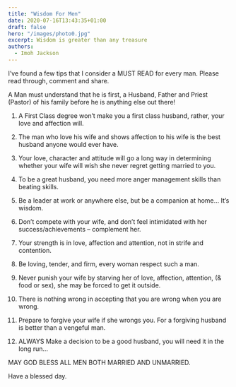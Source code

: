 ```yaml
---
title: "Wisdom For Men"
date: 2020-07-16T13:43:35+01:00
draft: false
hero: "/images/photo0.jpg"
excerpt: Wisdom is greater than any treasure
authors:
  - Imoh Jackson
---
```


I’ve found a few tips that I consider a MUST READ for every man. Please read through, comment and share.

A Man must understand that he is first, a Husband, Father and Priest (Pastor) of his family before he is anything else out there!

1. A First Class degree won’t make you a first class husband, rather, your love and affection will.

2. The man who love his wife and shows affection to his wife is the best husband anyone would ever have.

3. Your love, character and attitude will go a long way in determining whether your wife will wish she never regret getting married to you.

4. To be a great husband, you need more anger management skills than beating skills.

5. Be a leader at work or anywhere else, but be a companion at home… It’s wisdom.

6. Don’t compete with your wife, and don’t feel intimidated with her success/achievements – complement her.

7. Your strength is in love, affection and attention, not in strife and contention.

8. Be loving, tender, and firm, every woman respect such a man.

9. Never punish your wife by starving her of love, affection, attention, (& food or sex), she may be forced to get it outside.

10. There is nothing wrong in accepting that you are wrong when you are wrong.

11. Prepare to forgive your wife if she wrongs you. For a forgiving husband is better than a vengeful man.

12. ALWAYS Make a decision to be a good husband, you will need it in the long run…

MAY GOD BLESS ALL MEN BOTH MARRIED AND UNMARRIED.

Have a blessed day.

